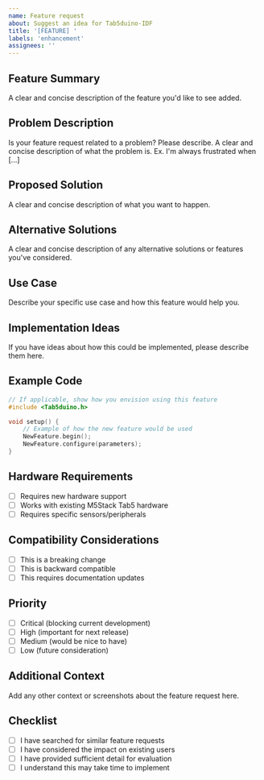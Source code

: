 ```yaml
---
name: Feature request
about: Suggest an idea for Tab5duino-IDF
title: '[FEATURE] '
labels: 'enhancement'
assignees: ''
---
```


## Feature Summary
A clear and concise description of the feature you'd like to see added.

## Problem Description
Is your feature request related to a problem? Please describe.
A clear and concise description of what the problem is. Ex. I'm always frustrated when [...]

## Proposed Solution
A clear and concise description of what you want to happen.

## Alternative Solutions
A clear and concise description of any alternative solutions or features you've considered.

## Use Case
Describe your specific use case and how this feature would help you.

## Implementation Ideas
If you have ideas about how this could be implemented, please describe them here.

## Example Code
```cpp
// If applicable, show how you envision using this feature
#include <Tab5duino.h>

void setup() {
    // Example of how the new feature would be used
    NewFeature.begin();
    NewFeature.configure(parameters);
}
```

## Hardware Requirements
- [ ] Requires new hardware support
- [ ] Works with existing M5Stack Tab5 hardware
- [ ] Requires specific sensors/peripherals

## Compatibility Considerations
- [ ] This is a breaking change
- [ ] This is backward compatible
- [ ] This requires documentation updates

## Priority
- [ ] Critical (blocking current development)
- [ ] High (important for next release)
- [ ] Medium (would be nice to have)
- [ ] Low (future consideration)

## Additional Context
Add any other context or screenshots about the feature request here.

## Checklist
- [ ] I have searched for similar feature requests
- [ ] I have considered the impact on existing users
- [ ] I have provided sufficient detail for evaluation
- [ ] I understand this may take time to implement